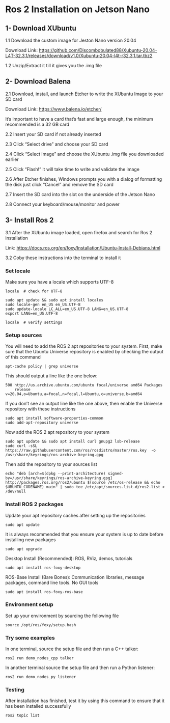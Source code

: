 
# Ros 2 Installation on Jetson Nano

## 1- Download XUbuntu
1.1	Download the custom image for Jeston Nano version 20.04

Download Link: https://github.com/Discombobulated88/Xubuntu-20.04-L4T-32.3.1/releases/download/v1.0/Xubuntu-20.04-l4t-r32.3.1.tar.tbz2

1.2 Unzip/Extract it till it gives you the .img file

## 2- Download Balena
2.1 Download, install, and launch Etcher to write the XUbuntu Image to your SD card

Download Link: https://www.balena.io/etcher/

It’s important to have a card that’s fast and large enough, the minimum recommended is a 32 GB card

2.2 Insert your SD card if not already inserted

2.3 Click “Select drive” and choose your SD card

2.4 Click “Select image” and choose the XUbuntu .img file you downloaded earlier

2.5 Click “Flash!” it will take time to write and validate the image

2.6 After Etcher finishes, Windows prompts you with a dialog of formatting the disk just click “Cancel” and remove the SD card

2.7 Insert the SD card into the slot on the underside of the Jetson Nano

2.8 Connect your keyboard/mouse/monitor and power

## 3- Install Ros 2
3.1 After the XUbuntu image loaded, open firefox and search for Ros 2 installation

Link: https://docs.ros.org/en/foxy/Installation/Ubuntu-Install-Debians.html

3.2	Coby these instructions into the terminal to install it 
### Set locale
Make sure you have a locale which supports UTF-8
```
locale  # check for UTF-8

sudo apt update && sudo apt install locales
sudo locale-gen en_US en_US.UTF-8
sudo update-locale LC_ALL=en_US.UTF-8 LANG=en_US.UTF-8
export LANG=en_US.UTF-8

locale  # verify settings
```

### Setup sources
You will need to add the ROS 2 apt repositories to your system. First, make sure that the Ubuntu Universe repository is enabled by checking the output of this command
```
apt-cache policy | grep universe
```
This should output a line like the one below:
```
500 http://us.archive.ubuntu.com/ubuntu focal/universe amd64 Packages
    release v=20.04,o=Ubuntu,a=focal,n=focal,l=Ubuntu,c=universe,b=amd64
```
If you don’t see an output line like the one above, then enable the Universe repository with these instructions
```
sudo apt install software-properties-common
sudo add-apt-repository universe
```
Now add the ROS 2 apt repository to your system
```
sudo apt update && sudo apt install curl gnupg2 lsb-release
sudo curl -sSL https://raw.githubusercontent.com/ros/rosdistro/master/ros.key  -o /usr/share/keyrings/ros-archive-keyring.gpg
```
Then add the repository to your sources list
```
echo "deb [arch=$(dpkg --print-architecture) signed-by=/usr/share/keyrings/ros-archive-keyring.gpg] http://packages.ros.org/ros2/ubuntu $(source /etc/os-release && echo $UBUNTU_CODENAME) main" | sudo tee /etc/apt/sources.list.d/ros2.list > /dev/null
```
### Install ROS 2 packages
Update your apt repository caches after setting up the repositories
```
sudo apt update
```
It is always recommended that you ensure your system is up to date before installing new packages
```
sudo apt upgrade
```
Desktop Install (Recommended): ROS, RViz, demos, tutorials
```
sudo apt install ros-foxy-desktop
```
ROS-Base Install (Bare Bones): Communication libraries, message packages, command line tools. No GUI tools
```
sudo apt install ros-foxy-ros-base
```
### Environment setup
Set up your environment by sourcing the following file
```
source /opt/ros/foxy/setup.bash
```
### Try some examples
In one terminal, source the setup file and then run a C++ talker:
```
ros2 run demo_nodes_cpp talker
```
In another terminal source the setup file and then run a Python listener:
```
ros2 run demo_nodes_py listener
```
### Testing
After installation has finished, test it by using this command to ensure that it has been installed successfully
```
ros2 topic list
```
